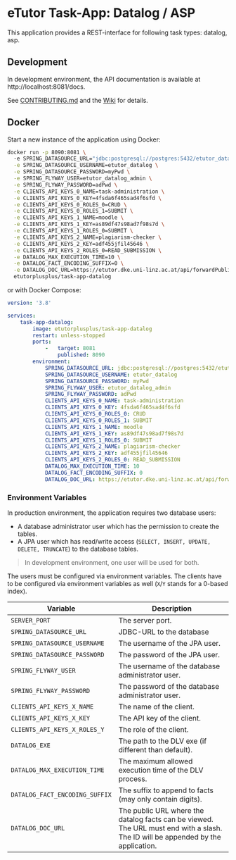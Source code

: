 # eTutor Task-App: Datalog / ASP

This application provides a REST-interface for following task types: datalog, asp.

## Development

In development environment, the API documentation is available at http://localhost:8081/docs.

See [CONTRIBUTING.md](CONTRIBUTING.md) and the [Wiki](https://github.com/eTutor-plus-plus/task-app-datalog/wiki) for details.

## Docker

Start a new instance of the application using Docker:

```bash
docker run -p 8090:8081 \ 
  -e SPRING_DATASOURCE_URL="jdbc:postgresql://postgres:5432/etutor_datalog" \
  -e SPRING_DATASOURCE_USERNAME=etutor_datalog \
  -e SPRING_DATASOURCE_PASSWORD=myPwd \
  -e SPRING_FLYWAY_USER=etutor_datalog_admin \
  -e SPRING_FLYWAY_PASSWORD=adPwd \
  -e CLIENTS_API_KEYS_0_NAME=task-administration \
  -e CLIENTS_API_KEYS_0_KEY=4fsda6f465sad4f6sfd \
  -e CLIENTS_API_KEYS_0_ROLES_0=CRUD \
  -e CLIENTS_API_KEYS_0_ROLES_1=SUBMIT \
  -e CLIENTS_API_KEYS_1_NAME=moodle \
  -e CLIENTS_API_KEYS_1_KEY=as89df47s98ad7f98s7d \
  -e CLIENTS_API_KEYS_1_ROLES_0=SUBMIT \
  -e CLIENTS_API_KEYS_2_NAME=plagiarism-checker \
  -e CLIENTS_API_KEYS_2_KEY=adf455jfil45646 \
  -e CLIENTS_API_KEYS_2_ROLES_0=READ_SUBMISSION \
  -e DATALOG_MAX_EXECUTION_TIME=10 \
  -e DATALOG_FACT_ENCODING_SUFFIX=0 \
  -e DATALOG_DOC_URL=https://etutor.dke.uni-linz.ac.at/api/forwardPublic/datalog/dlg/
  etutorplusplus/task-app-datalog
```

or with Docker Compose:

```yaml
version: '3.8'

services:
    task-app-datalog:
        image: etutorplusplus/task-app-datalog
        restart: unless-stopped
        ports:
            -   target: 8081
                published: 8090
        environment:
            SPRING_DATASOURCE_URL: jdbc:postgresql://postgres:5432/etutor_datalog
            SPRING_DATASOURCE_USERNAME: etutor_datalog
            SPRING_DATASOURCE_PASSWORD: myPwd
            SPRING_FLYWAY_USER: etutor_datalog_admin
            SPRING_FLYWAY_PASSWORD: adPwd
            CLIENTS_API_KEYS_0_NAME: task-administration
            CLIENTS_API_KEYS_0_KEY: 4fsda6f465sad4f6sfd
            CLIENTS_API_KEYS_0_ROLES_0: CRUD
            CLIENTS_API_KEYS_0_ROLES_1: SUBMIT
            CLIENTS_API_KEYS_1_NAME: moodle
            CLIENTS_API_KEYS_1_KEY: as89df47s98ad7f98s7d
            CLIENTS_API_KEYS_1_ROLES_0: SUBMIT
            CLIENTS_API_KEYS_2_NAME: plagiarism-checker
            CLIENTS_API_KEYS_2_KEY: adf455jfil45646
            CLIENTS_API_KEYS_2_ROLES_0: READ_SUBMISSION
            DATALOG_MAX_EXECUTION_TIME: 10
            DATALOG_FACT_ENCODING_SUFFIX: 0
            DATALOG_DOC_URL: https://etutor.dke.uni-linz.ac.at/api/forwardPublic/datalog/dlg/
```

### Environment Variables

In production environment, the application requires two database users:

* A database administrator user which has the permission to create the tables.
* A JPA user which has read/write access (`SELECT, INSERT, UPDATE, DELETE, TRUNCATE`) to the database tables.

> In development environment, one user will be used for both.

The users must be configured via environment variables. The clients have to be configured via environment variables as well (`X`/`Y` stands for a 0-based index).

| Variable                       | Description                                                                                                                      |
|--------------------------------|----------------------------------------------------------------------------------------------------------------------------------|
| `SERVER_PORT`                  | The server port.                                                                                                                 |
| `SPRING_DATASOURCE_URL`        | JDBC-URL to the database                                                                                                         |
| `SPRING_DATASOURCE_USERNAME`   | The username of the JPA user.                                                                                                    |
| `SPRING_DATASOURCE_PASSWORD`   | The password of the JPA user.                                                                                                    |
| `SPRING_FLYWAY_USER`           | The username of the database administrator user.                                                                                 |
| `SPRING_FLYWAY_PASSWORD`       | The password of the database administrator user.                                                                                 |
| `CLIENTS_API_KEYS_X_NAME`      | The name of the client.                                                                                                          |
| `CLIENTS_API_KEYS_X_KEY`       | The API key of the client.                                                                                                       |
| `CLIENTS_API_KEYS_X_ROLES_Y`   | The role of the client.                                                                                                          |
| `DATALOG_EXE`                  | The path to the DLV exe (if different than default).                                                                             |
| `DATALOG_MAX_EXECUTION_TIME`   | The maximum allowed execution time of the DLV process.                                                                           |
| `DATALOG_FACT_ENCODING_SUFFIX` | The suffix to append to facts (may only contain digits).                                                                         |
| `DATALOG_DOC_URL`              | The public URL where the datalog facts can be viewed. The URL must end with a slash. The ID will be appended by the application. |
